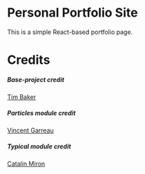 # Personal Portfolio Site

This is a simple React-based portfolio page.

# Credits

##### Base-project credit

<a href="https://github.com/tbakerx">Tim Baker</a>

##### Particles module credit

<a href="https://github.com/VincentGarreau/particles.js">Vincent Garreau</a>

##### Typical module credit

<a href="https://github.com/catalinmiron/react-typical">Catalin Miron</a>
